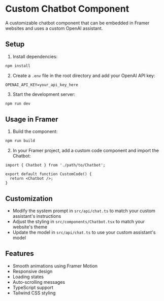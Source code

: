 # Custom Chatbot Component

A customizable chatbot component that can be embedded in Framer websites and uses a custom OpenAI assistant.

## Setup

1. Install dependencies:
```bash
npm install
```

2. Create a `.env` file in the root directory and add your OpenAI API key:
```
OPENAI_API_KEY=your_api_key_here
```

3. Start the development server:
```bash
npm run dev
```

## Usage in Framer

1. Build the component:
```bash
npm run build
```

2. In your Framer project, add a custom code component and import the Chatbot:
```tsx
import { Chatbot } from './path/to/Chatbot';

export default function CustomCode() {
  return <Chatbot />;
}
```

## Customization

- Modify the system prompt in `src/api/chat.ts` to match your custom assistant's instructions
- Adjust the styling in `src/components/Chatbot.tsx` to match your website's theme
- Update the model in `src/api/chat.ts` to use your custom assistant's model

## Features

- Smooth animations using Framer Motion
- Responsive design
- Loading states
- Auto-scrolling messages
- TypeScript support
- Tailwind CSS styling 